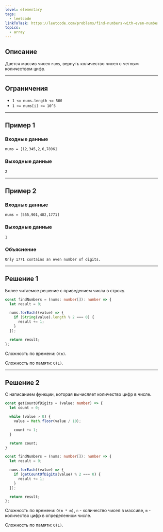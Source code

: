```yaml
---
level: elementary
tags:
  - leetcode
linkToTask: https://leetcode.com/problems/find-numbers-with-even-number-of-digits/description/
topics:
  - array
---
```

## Описание

Дается массив чисел `nums`, вернуть количество чисел с четным количеством цифр.

---
## Ограничения

- `1 <= nums.length <= 500`
- `1 <= nums[i] <= 10^5`

---
## Пример 1

### Входные данные

```
nums = [12,345,2,6,7896]
```
### Выходные данные

```
2
```

---
## Пример 2

### Входные данные

```
nums = [555,901,482,1771]
```
### Выходные данные

```
1
```
### Объяснение

```
Only 1771 contains an even number of digits.
```

---
## Решение 1

Более читаемое решение с приведением числа в строку.

```typescript
const findNumbers = (nums: number[]): number => {
  let result = 0;

  nums.forEach((value) => {
    if (String(value).length % 2 === 0) {
      result += 1;
    }
  });

  return result;
};
```

Сложность по времени: `O(n)`.

Сложность по памяти: `O(1)`.

---
## Решение 2

С написанием функции, которая вычисляет количество цифр в числе.

```typescript
const getCountOfDigits = (value: number) => {
  let count = 0;

  while (value > 0) {
    value = Math.floor(value / 10);

    count += 1;
  }

  return count;
}

const findNumbers = (nums: number[]): number => {
  let result = 0;

  nums.forEach((value) => {
    if (getCountOfDigits(value) % 2 === 0) {
      result += 1;
    }
  });

  return result;
};
```

Сложность по времени: `O(n * m)`, `n` - количество чисел в массиве, `m` - количество цифр в определенном числе.

Сложность по памяти: `O(1)`.
